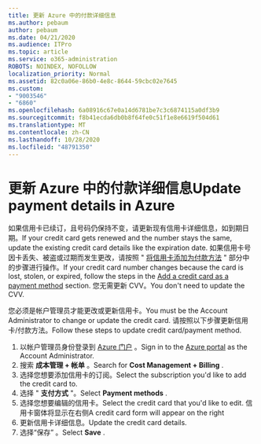 ```yaml
---
title: 更新 Azure 中的付款详细信息
ms.author: pebaum
author: pebaum
ms.date: 04/21/2020
ms.audience: ITPro
ms.topic: article
ms.service: o365-administration
ROBOTS: NOINDEX, NOFOLLOW
localization_priority: Normal
ms.assetid: 82c0a06e-86b0-4e8c-8644-59cbc02e7645
ms.custom:
- "9003546"
- "6860"
ms.openlocfilehash: 6a08916c67e0a14d6781be7c3c6874115a0df3b9
ms.sourcegitcommit: f8b41ecda6db0b8f64fe0c51f1e8e6619f504d61
ms.translationtype: MT
ms.contentlocale: zh-CN
ms.lasthandoff: 10/28/2020
ms.locfileid: "48791350"
---
```

# <a name="update-payment-details-in-azure"></a><span data-ttu-id="34e01-102">更新 Azure 中的付款详细信息</span><span class="sxs-lookup"><span data-stu-id="34e01-102">Update payment details in Azure</span></span>

<span data-ttu-id="34e01-103">如果信用卡已续订，且号码仍保持不变，请更新现有信用卡详细信息，如到期日期。</span><span class="sxs-lookup"><span data-stu-id="34e01-103">If your credit card gets renewed and the number stays the same, update the existing credit card details like the expiration date.</span></span> <span data-ttu-id="34e01-104">如果信用卡号因卡丢失、被盗或过期而发生更改，请按照 " [将信用卡添加为付款方法](https://docs.microsoft.com/azure/cost-management-billing/manage/change-credit-card?WT.mc_id=Portal-Microsoft_Azure_Support#addcard) " 部分中的步骤进行操作。</span><span class="sxs-lookup"><span data-stu-id="34e01-104">If your credit card number changes because the card is lost, stolen, or expired, follow the steps in the [Add a credit card as a payment method](https://docs.microsoft.com/azure/cost-management-billing/manage/change-credit-card?WT.mc_id=Portal-Microsoft_Azure_Support#addcard) section.</span></span> <span data-ttu-id="34e01-105">您无需更新 CVV。</span><span class="sxs-lookup"><span data-stu-id="34e01-105">You don't need to update the CVV.</span></span>

<span data-ttu-id="34e01-106">您必须是帐户管理员才能更改或更新信用卡。</span><span class="sxs-lookup"><span data-stu-id="34e01-106">You must be the Account Administrator to change or update the credit card.</span></span> <span data-ttu-id="34e01-107">请按照以下步骤更新信用卡/付款方法。</span><span class="sxs-lookup"><span data-stu-id="34e01-107">Follow these steps to update credit card/payment method.</span></span>

1. <span data-ttu-id="34e01-108">以帐户管理员身份登录到 [Azure 门户](https://portal.azure.com/) 。</span><span class="sxs-lookup"><span data-stu-id="34e01-108">Sign in to the [Azure portal](https://portal.azure.com/) as the Account Administrator.</span></span>
2. <span data-ttu-id="34e01-109">搜索 **成本管理 + 帐单** 。</span><span class="sxs-lookup"><span data-stu-id="34e01-109">Search for **Cost Management + Billing** .</span></span>
3. <span data-ttu-id="34e01-110">选择您想要添加信用卡的订阅。</span><span class="sxs-lookup"><span data-stu-id="34e01-110">Select the subscription you'd like to add the credit card to.</span></span>
4. <span data-ttu-id="34e01-111">选择 " **支付方式** "。</span><span class="sxs-lookup"><span data-stu-id="34e01-111">Select **Payment methods** .</span></span>
5. <span data-ttu-id="34e01-112">选择您想要编辑的信用卡。</span><span class="sxs-lookup"><span data-stu-id="34e01-112">Select the credit card that you'd like to edit.</span></span> <span data-ttu-id="34e01-113">信用卡窗体将显示在右侧</span><span class="sxs-lookup"><span data-stu-id="34e01-113">A credit card form will appear on the right</span></span>
6. <span data-ttu-id="34e01-114">更新信用卡详细信息。</span><span class="sxs-lookup"><span data-stu-id="34e01-114">Update the credit card details.</span></span>
7. <span data-ttu-id="34e01-115">选择“保存”  。</span><span class="sxs-lookup"><span data-stu-id="34e01-115">Select **Save** .</span></span>
